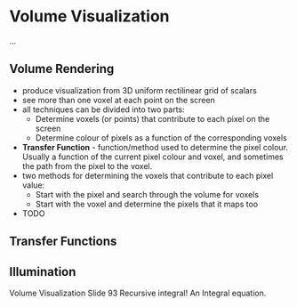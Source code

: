 # Volume Visualization

...

## Volume Rendering

+ produce visualization from 3D uniform rectilinear grid of scalars
+ see more than one voxel at each point on the screen
+ all techniques can be divided into two parts:
  - Determine voxels (or points) that contribute to each pixel on the screen
  - Determine colour of pixels as a function of the corresponding voxels
+ **Transfer Function** - function/method used to determine the pixel colour.
  Usually a function of the current pixel colour and voxel, and sometimes the
  path from the pixel to the voxel.
+ two methods for determining the voxels that contribute to each pixel value:
  - Start with the pixel and search through the volume for voxels
  - Start with the voxel and determine the pixels that it maps too
+ TODO

## Transfer Functions


## Illumination

Volume Visualization Slide 93
Recursive integral! An Integral equation.

